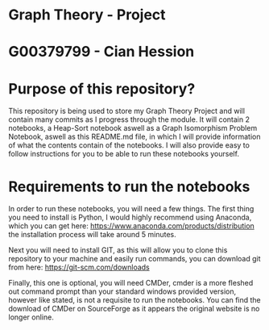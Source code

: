 # Graph Theory - Project
# G00379799 - Cian Hession
# Purpose of this repository?
This repository is being used to store my Graph Theory Project and will contain many commits as I progress through the module. It will contain 2 notebooks, a Heap-Sort notebook aswell as a Graph Isomorphism Problem Notebook, aswell as this README.md file, in which I will provide information of what the contents contain of the notebooks. I will also provide easy to follow instructions for you to be able to run these notebooks yourself.

# Requirements to run the notebooks
In order to run these notebooks, you will need a few things.
The first thing you need to install is Python, I would highly recommend using Anaconda, which you can get here: https://www.anaconda.com/products/distribution the installation process will take around 5 minutes.

Next you will need to install GIT, as this will allow you to clone this repository to your machine and easily run commands, you can download git from here: https://git-scm.com/downloads

Finally, this one is optional, you will need CMDer, cmder is a more fleshed out command prompt than your standard windows provided version, however like stated, is not a requisite to run the notebooks. You can find the download of CMDer on SourceForge as it appears the original website is no longer online.
